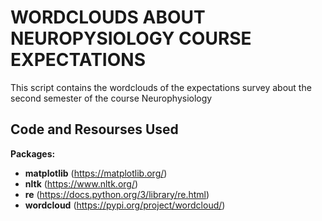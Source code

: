 # WORDCLOUDS ABOUT NEUROPYSIOLOGY COURSE EXPECTATIONS
This script contains the wordclouds of the expectations survey about the second semester of the course Neurophysiology

## Code and Resourses Used
**Packages:** 
  - **matplotlib** (https://matplotlib.org/)
  - **nltk** (https://www.nltk.org/)
  - **re** (https://docs.python.org/3/library/re.html)
  - **wordcloud** (https://pypi.org/project/wordcloud/)
